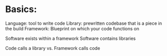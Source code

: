 # Basics:

Language: tool to write code
Library: prewritten codebase that is a piece in the build
Framework: Blueprint on which your code functions on

Software exists within a framework
Software contains libraries

Code calls a library vs. Framework calls code
